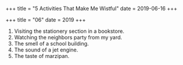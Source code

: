 +++
title = "5 Activities That Make Me Wistful"
date = 2019-06-16
+++

+++
title = "06"
date = 2019
+++

1. Visiting the stationery section in a bookstore. 
  2. Watching the neighbors party from my yard. 
  3. The smell of a school building. 
  4. The sound of a jet engine. 
  5. The taste of marzipan.